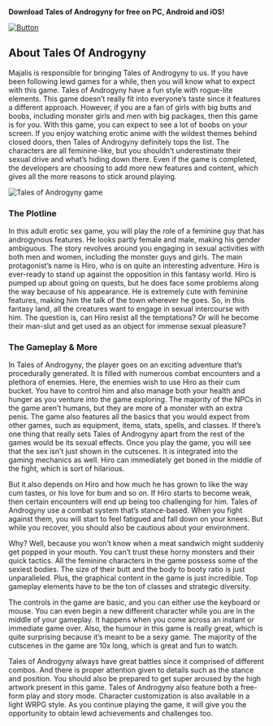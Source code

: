 **Download Tales of Androgyny for free on PC, Android and iOS!**

[![Button](https://i.ibb.co/cv0JFfW/Download-Now-Button.png)](https://talesofandrogyny.com/)

## About Tales Of Androgyny

Majalis is responsible for bringing Tales of Androgyny to us. If you have been following lewd games for a while, then you will know what to expect with this game. Tales of Androgyny have a fun style with rogue-lite elements. This game doesn’t really fit into everyone’s taste since it features a different approach. However, if you are a fan of girls with big butts and boobs, including monster girls and men with big packages, then this game is for you.
With this game, you can expect to see a lot of boobs on your screen. If you enjoy watching erotic anime with the wildest themes behind closed doors, then Tales of Androgyny definitely tops the list. The characters are all feminine-like, but you shouldn’t underestimate their sexual drive and what’s hiding down there. Even if the game is completed, the developers are choosing to add more new features and content, which gives all the more reasons to stick around playing.

![Tales of Androgyny game](https://talesofandrogyny.com/wp-content/uploads/tales-of-androgyny-game-banner.jpg)

### The Plotline

In this adult erotic sex game, you will play the role of a feminine guy that has androgynous features. He looks partly female and male, making his gender ambiguous. The story revolves around you engaging in sexual activities with both men and women, including the monster guys and girls. The main protagonist’s name is Hiro, who is on quite an interesting adventure. Hiro is ever-ready to stand up against the opposition in this fantasy world.
Hiro is pumped up about going on quests, but he does face some problems along the way because of his appearance. He is extremely cute with feminine features, making him the talk of the town wherever he goes. So, in this fantasy land, all the creatures want to engage in sexual intercourse with him. The question is, can Hiro resist all the temptations? Or will he become their man-slut and get used as an object for immense sexual pleasure?

### The Gameplay & More

In Tales of Androgyny, the player goes on an exciting adventure that’s procedurally generated. It is filled with numerous combat encounters and a plethora of enemies. Here, the enemies wish to use Hiro as their cum bucket. You have to control him and also manage both your health and hunger as you venture into the game exploring. The majority of the NPCs in the game aren’t humans, but they are more of a monster with an extra penis.
The game also features all the basics that you would expect from other games, such as equipment, items, stats, spells, and classes. If there’s one thing that really sets Tales of Androgyny apart from the rest of the games would be its sexual effects. Once you play the game, you will see that the sex isn’t just shown in the cutscenes. It is integrated into the gaming mechanics as well. Hiro can immediately get boned in the middle of the fight, which is sort of hilarious.

But it also depends on Hiro and how much he has grown to like the way cum tastes, or his love for bum and so on. If Hiro starts to become weak, then certain encounters will end up being too challenging for him. Tales of Androgyny use a combat system that’s stance-based. When you fight against them, you will start to feel fatigued and fall down on your knees. But while you recover, you should also be cautious about your environment.

Why? Well, because you won’t know when a meat sandwich might suddenly get popped in your mouth. You can’t trust these horny monsters and their quick tactics. All the feminine characters in the game possess some of the sexiest bodies. The size of their butt and the body to booty ratio is just unparalleled. Plus, the graphical content in the game is just incredible. Top gameplay elements have to be the ton of classes and strategic diversity.

The controls in the game are basic, and you can either use the keyboard or mouse. You can even begin a new different character while you are in the middle of your gameplay. It happens when you come across an instant or immediate game over. Also, the humour in this game is really great, which is quite surprising because it’s meant to be a sexy game. The majority of the cutscenes in the game are 10x long, which is great and fun to watch.

Tales of Androgyny always have great battles since it comprised of different combos. And there is proper attention given to details such as the stance and position. You should also be prepared to get super aroused by the high artwork present in this game. Tales of Androgyny also feature both a free-form play and story mode. Character customization is also available in a light WRPG style. As you continue playing the game, it will give you the opportunity to obtain lewd achievements and challenges too.
